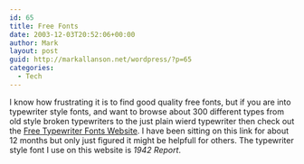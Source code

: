 ```yaml
---
id: 65
title: Free Fonts
date: 2003-12-03T20:52:06+00:00
author: Mark
layout: post
guid: http://markallanson.net/wordpress/?p=65
categories:
  - Tech
---
```

I know how frustrating it is to find good quality free fonts, but if you are into typewriter style fonts, and want to browse about 300 different types from old style broken typewriters to the just plain wierd typewriter then check out the [Free Typewriter Fonts Website](http://www.free-typewriter-fonts.com/ "Free Typewriter Fonts Website"). I have been sitting on this link for about 12 months but only just figured it might be helpfull for others. The typewriter style font I use on this website is _1942 Report_.